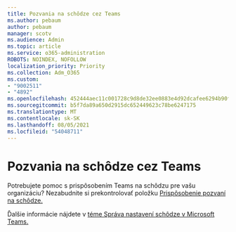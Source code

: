 ```yaml
---
title: Pozvania na schôdze cez Teams
ms.author: pebaum
author: pebaum
manager: scotv
ms.audience: Admin
ms.topic: article
ms.service: o365-administration
ROBOTS: NOINDEX, NOFOLLOW
localization_priority: Priority
ms.collection: Adm_O365
ms.custom:
- "9002511"
- "4892"
ms.openlocfilehash: 452444aec11c001728c9d8de32ee0883e4d92dcafee6294b90f481dc9531ed53
ms.sourcegitcommit: b5f7da89a650d2915dc652449623c78be6247175
ms.translationtype: MT
ms.contentlocale: sk-SK
ms.lasthandoff: 08/05/2021
ms.locfileid: "54048711"
---
```

# <a name="teams-meeting-invitations"></a>Pozvania na schôdze cez Teams

Potrebujete pomoc s prispôsobením Teams na schôdzu pre vašu organizáciu? Nezabudnite si prekontrolovať položku [Prispôsobenie pozvaní na schôdze.](https://docs.microsoft.com/microsoftteams/meeting-settings-in-teams#customize-meeting-invitations)  

Ďalšie informácie nájdete v [téme Správa nastavení schôdze v Microsoft Teams.](https://docs.microsoft.com/microsoftteams/meeting-settings-in-teams)
